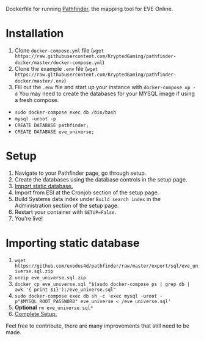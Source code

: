 Dockerfile for running [Pathfinder](https://github.com/exodus4d/pathfinder), the mapping tool for EVE Online.

# Installation
1. Clone `docker-compose.yml` file (`wget https://raw.githubusercontent.com/KryptedGaming/pathfinder-docker/master/docker-compose.yml`)
2. Clone the example `.env` file (`wget https://raw.githubusercontent.com/KryptedGaming/pathfinder-docker/master/.env`)
3. Fill out the `.env` file and start up your instance with `docker-compose up -d`
You may need to create the databases for your MYSQL image if using a fresh compose. 
* `sudo docker-compose exec db /bin/bash`
* `mysql -uroot -p`
* `CREATE DATABASE pathfinder;`
* `CREATE DATABASE eve_universe;`
# Setup
1. Navigate to your Pathfinder page, go through setup.
2. Create the databases using the database controls in the setup page.
3. [Import static database.](#Importing-static-database)
4. Import from ESI at the Cronjob section of the setup page.
5. Build Systems data index under `Build search index` in the Administration section of the setup page.
5. Restart your container with `SETUP=False`.
6. You're live!

# Importing static database
1. `wget https://github.com/exodus4d/pathfinder/raw/master/export/sql/eve_universe.sql.zip`
2. `unzip eve_universe.sql.zip`
3. `docker cp eve_universe.sql "$(sudo docker-compose ps | grep db | awk '{ print $1}'):/eve_universe.sql"`
4. `sudo docker-compose exec db sh -c 'exec mysql -uroot -p"$MYSQL_ROOT_PASSWORD" eve_universe < /eve_universe.sql'`
5. **Optional** `rm eve_universe.sql*`
6. [Complete Setup.](#Setup)

Feel free to contribute, there are many improvements that still need to be made.
